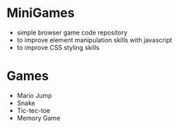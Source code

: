 # MiniGames
- simple browser game code repository 
- to improve element manipulation skills with javascript
- to improve CSS styling skills

# Games
- Mario Jump
- Snake
- Tic-tec-toe
- Memory Game
